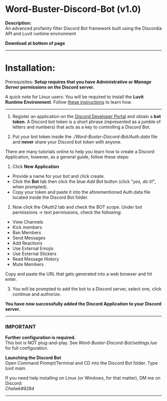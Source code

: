# Word-Buster-Discord-Bot (v1.0)

**Description:**<br/>
An advanced profanity filter Discord Bot framework built using the Discordia API and Luvit runtime environment

**Download at bottom of page**
___

# Installation:

Prerequisites:
**Setup requires that you have Administrative or _Manage Server_ permissions on the Discord server.**

A quick note for Linux users:
You will be required to install the **Luvit Runtime Environment**. Follow [these instructions](https://luvit.io/install.html) to learn how.

-----

1. Register an application on the [Discord Developer Portal](https://Discordapp.com/developers/applications/) and obtain a **bot token**.
A Discord bot token is a short phrase (represented as a jumble of letters and numbers) that acts as a key to controlling a Discord Bot.

2. Put your bot token inside the *./Word-Buster-Discord-Bot/Auth.data* file and **never** share your Discord bot token with anyone.

There are many tutorials online to help you learn how to create a Discord Application, however, as a general guide, follow these steps:

1. Click **New Application**
- Provide a name for your bot and click create.
- Click the **Bot** tab then click the blue *Add Bot* button (click "*yes, do it!*", when prompted).
- Copy your token and paste it into the aforementioned Auth.data file located inside the Discord Bot folder.

2. Now click the OAuth2 tab and check the BOT scope.
Under bot permissions -> text permissions, check the following:
- View Channels
- Kick members
- Ban Members
- Send Messages
- Add Reactions
- Use External Emojis
- Use External Stickers
- Read Message History
- Mute Members

Copy and paste the URL that gets generated into a web browser and hit enter.

3. You will be prompted to add the bot to a Discord server, select one, click continue and authorize.

**You have now successfully added the Discord Application to your Discord server.**

____

### **IMPORTANT**

**Further configuration is required.**<br/>
This bot is NOT plug-and-play. See *Word-Buster-Discord-Bot/settings.lua* for full configuration.

**Launching the Discord Bot**<br/>
Open Command Prompt/Terminal and CD into the Discord Bot folder. Type *luvit main*.

If you need help installing on Linux (or Windows, for that matter), DM me on Discord:<br/>
_Chalwk#9284_

____
